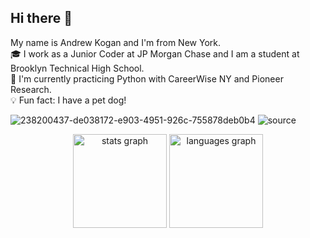 ## Hi there 👋
My name is Andrew Kogan and I'm from New York. <br>
🎓 I work as a Junior Coder at JP Morgan Chase and I am a student at Brooklyn Technical High School. <br>
📝 I'm currently practicing Python with CareerWise NY and Pioneer Research. <br>
💡 Fun fact: I have a pet dog! <br>

![238200437-de038172-e903-4951-926c-755878deb0b4](https://github.com/user-attachments/assets/40f3c4fd-2be6-42e3-983f-b8a49a451c73=250x250)
![source](https://github.com/user-attachments/assets/bef26787-1ef2-4701-a758-dad9ea6758cd=250x250)

<div align="center">
  <img src="https://github-readme-stats.vercel.app/api?username=AndrewKogan&hide_title=false&hide_rank=false&show_icons=true&include_all_commits=true&count_private=true&disable_animations=false&theme=dracula&locale=en&hide_border=false&order=1" height="150" alt="stats graph"  />
  <img src="https://github-readme-stats.vercel.app/api/top-langs?username=AndrewKogan&locale=en&hide_title=false&layout=compact&card_width=320&langs_count=5&theme=dracula&hide_border=false&order=2" height="150" alt="languages graph"  />
</div>
